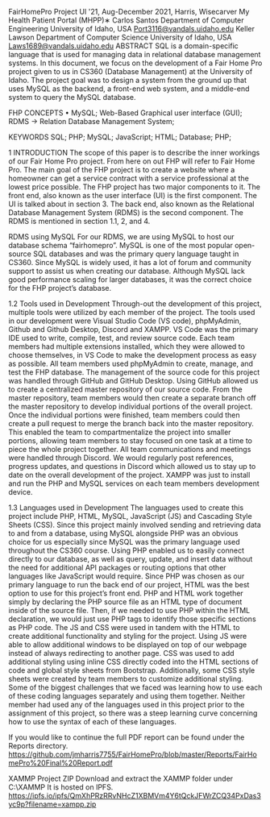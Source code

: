 FairHomePro Project UI '21, Aug-December 2021, Harris, Wisecarver
My Health Patient Portal (MHPP)∗
Carlos Santos Department of Computer Engineering University of Idaho, USA Port3116@vandals.uidaho.edu	Keller Lawson Department of Computer Science University of Idaho, USA Laws1689@vandals.uidaho.edu
ABSTRACT
SQL is a domain-specific language that is used for managing data in relational database management systems. In this document, we focus on the development of a Fair Home Pro project given to us in CS360 (Database Management) at the University of Idaho. The project goal was to design a system from the ground up that uses MySQL as the backend, a front-end web system, and a middle-end system to query the MySQL database.

FHP CONCEPTS
• MySQL; Web-Based Graphical user interface (GUI); RDMS -> Relation Database Management System;

KEYWORDS
SQL; PHP; MySQL; JavaScript; HTML; Database; PHP;

1 INTRODUCTION
The scope of this paper is to describe the inner workings of our Fair Home Pro project. From here on out FHP will refer to Fair Home Pro. The main goal of the FHP project is to create a website where a homeowner can get a service contract with a service professional at the lowest price possible. The FHP project has two major components to it. The front end, also known as the user interface (UI) is the first component. The UI is talked about in section 3. The back end, also known as the Relational Database Management System (RDMS) is the second component. The RDMS is mentioned in section 1.1, 2, and 4.

RDMS using MySQL
For our RDMS, we are using MySQL to host our database schema “fairhomepro”. MySQL is one of the most popular open-source SQL databases and was the primary query language taught in CS360. Since MySQL is widely used, it has a lot of forum and community support to assist us when creating our database. Although MySQL lack good performance scaling for larger databases, it was the correct choice for the FHP project’s database.

1.2 Tools used in Development
Through-out the development of this project, multiple tools were utilized by each member of the project. The tools used in our development were Visual Studio Code (VS code), phpMyAdmin, Github and Github Desktop, Discord and XAMPP. VS Code was the primary IDE used to write, compile, test, and review source code. Each team members had multiple extensions installed, which they were allowed to choose themselves, in VS Code to make the development process as easy as possible. All team members used phpMyAdmin to create, manage, and test the FHP database. The management of the source code for this project was handled through GitHub and GitHub Desktop. Using GitHub allowed us to create a centralized master repository of our source code. From the master repository, team members would then create a separate branch off the master repository to develop individual portions of the overall project. Once the individual portions were finished, team members could then create a pull request to merge the branch back into the master repository. This enabled the team to compartmentalize the project into smaller portions, allowing team members to stay focused on one task at a time to piece the whole project together. All team communications and meetings were handled through Discord. We would regularly post references, progress updates, and questions in Discord which allowed us to stay up to date on the overall development of the project. XAMPP was just to install and run the PHP and MySQL services on each team members development device. 

1.3 Languages used in Development
The languages used to create this project include PHP, HTML, MySQL, JavaScript (JS) and Cascading Style Sheets (CSS). Since this project mainly involved sending and retrieving data to and from a database, using MySQL alongside PHP was an obvious choice for us especially since MySQL was the primary language used throughout the CS360 course.  Using PHP enabled us to easily connect directly to our database, as well as query, update, and insert data without the need for additional API packages or routing options that other languages like JavaScript would require. Since PHP was chosen as our primary language to run the back end of our project, HTML was the best option to use for this project’s front end. PHP and HTML work together simply by declaring the PHP source file as an HTML type of document inside of the source file. Then, if we needed to use PHP within the HTML declaration, we would just use PHP tags to identify those specific sections as PHP code. The JS and CSS were used in tandem with the HTML to create additional functionality and styling for the project. Using JS were able to allow additional windows to be displayed on top of our webpage instead of always redirecting to another page. CSS was used to add additional styling using inline CSS directly coded into the HTML sections of code and global style sheets from Bootstrap. Additionally, some CSS style sheets were created by team members to customize additional styling. Some of the biggest challenges that we faced was learning how to use each of these coding languages separately and using them together. Neither member had used any of the languages used in this project prior to the assignment of this project, so there was a steep learning curve concerning how to use the syntax of each of these languages.

If you would like to continue the full PDF report can be found under the Reports directory. https://github.com/jmharris7755/FairHomePro/blob/master/Reports/FairHomePro%20Final%20Report.pdf

XAMMP Project ZIP
Download and extract the XAMMP folder under C:\XAMMP It is hosted on IPFS. https://ipfs.io/ipfs/QmXhPRzRRvNHcZ1XBMVm4Y6tQckJFWrZCQ34PxDas3yc9p?filename=xampp.zip
